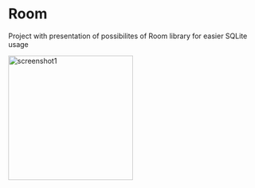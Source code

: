 # Room
Project with presentation of possibilites of Room library for easier SQLite usage
<p align="left">
  <img src="https://user-images.githubusercontent.com/37590200/112760957-27113580-8ff9-11eb-9334-e57677d7bb9c.jpg" width="250" title="screenshot1">
</p>
